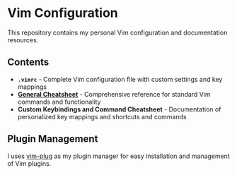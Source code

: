 # Vim Configuration

This repository contains my personal Vim configuration and documentation resources.

## Contents

- **`.vimrc`** - Complete Vim configuration file with custom settings and key mappings
- [**General Cheatsheet**](https://github.com/samuelfindenig/vim-config/blob/main/general-vim-cheatsheet.md) - Comprehensive reference for standard Vim commands and functionality
- **Custom Keybindings and Command Cheatsheet** - Documentation of personalized key mappings and shortcuts and commands

## Plugin Management

I  uses [vim-plug](https://github.com/junegunn/vim-plug) as my plugin manager for easy installation and management of Vim plugins.

